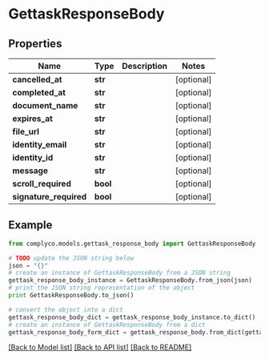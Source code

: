 # GettaskResponseBody


## Properties

Name | Type | Description | Notes
------------ | ------------- | ------------- | -------------
**cancelled_at** | **str** |  | [optional] 
**completed_at** | **str** |  | [optional] 
**document_name** | **str** |  | [optional] 
**expires_at** | **str** |  | [optional] 
**file_url** | **str** |  | [optional] 
**identity_email** | **str** |  | [optional] 
**identity_id** | **str** |  | [optional] 
**message** | **str** |  | [optional] 
**scroll_required** | **bool** |  | [optional] 
**signature_required** | **bool** |  | [optional] 

## Example

```python
from complyco.models.gettask_response_body import GettaskResponseBody

# TODO update the JSON string below
json = "{}"
# create an instance of GettaskResponseBody from a JSON string
gettask_response_body_instance = GettaskResponseBody.from_json(json)
# print the JSON string representation of the object
print GettaskResponseBody.to_json()

# convert the object into a dict
gettask_response_body_dict = gettask_response_body_instance.to_dict()
# create an instance of GettaskResponseBody from a dict
gettask_response_body_form_dict = gettask_response_body.from_dict(gettask_response_body_dict)
```
[[Back to Model list]](../README.md#documentation-for-models) [[Back to API list]](../README.md#documentation-for-api-endpoints) [[Back to README]](../README.md)


